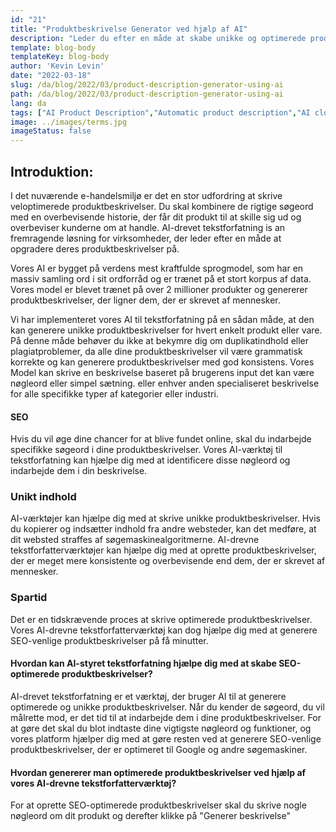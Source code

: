 ```yaml
---
id: "21"
title: "Produktbeskrivelse Generator ved hjælp af AI"
description: "Leder du efter en måde at skabe unikke og optimerede produktbeskrivelser på? Hvis ja, kan du overveje at bruge AI-drevet tekstforfatning. Dette værktøj bruger AI til at generere produktbeskrivelser, der er skræddersyet til dine specifikke søgeord."
template: blog-body
templateKey: blog-body
author: 'Kevin Levin'
date: "2022-03-18"
slug: /da/blog/2022/03/product-description-generator-using-ai
path: /da/blog/2022/03/product-description-generator-using-ai
lang: da
tags: ["AI Product Description","Automatic product description","AI clothings Product description"]
image: ../images/terms.jpg
imageStatus: false
---
```

## Introduktion:
I det nuværende e-handelsmiljø er det en stor udfordring at skrive veloptimerede produktbeskrivelser. Du skal kombinere de rigtige søgeord med en overbevisende historie, der får dit produkt til at skille sig ud og overbeviser kunderne om at handle. AI-drevet tekstforfatning іѕ аn fremragende løsning for virksomheder, der leder efter en måde at opgradere deres produktbeskrivelser på.


Vores AI er bygget på verdens mest kraftfulde sprogmodel, som har en massiv samling ord i sit ordforråd og er trænet på et stort korpus af data. Vores model er blevet trænet på over 2 millioner produkter og genererer produktbeskrivelser, der ligner dem, der er skrevet af mennesker.

Vi har implementeret vores AI til tekstforfatning på en sådan måde, at den kan generere unikke produktbeskrivelser for hvert enkelt produkt eller vare. På denne måde behøver du ikke at bekymre dig om duplikatindhold eller plagiatproblemer, da alle dine produktbeskrivelser vil være grammatisk korrekte og kan generere produktbeskrivelser med god konsistens. Vores Model kan skrive en beskrivelse baseret på brugerens input det kan være nøgleord eller simpel sætning. eller enhver anden specialiseret beskrivelse for alle specifikke typer af kategorier eller industri.

#### SEO
Hvis du vil øge dine chancer for at blive fundet online, skal du indarbejde specifikke søgeord i dine produktbeskrivelser. Vores AI-værktøj til tekstforfatning kan hjælpe dig med at identificere disse nøgleord og indarbejde dem i din beskrivelse.

### Unikt indhold
AI-værktøjer kan hjælpe dig med at skrive unikke produktbeskrivelser. Hvis du kopierer og indsætter indhold fra andre websteder, kan det medføre, at dit websted straffes af søgemaskinealgoritmerne. AI-drevne tekstforfatterværktøjer kan hjælpe dig med at oprette produktbeskrivelser, der er meget mere konsistente og overbevisende end dem, der er skrevet af mennesker.

### Spartid
Det er en tidskrævende proces at skrive optimerede produktbeskrivelser. Vores AI-drevne tekstforfatterværktøj kan dog hjælpe dig med at generere SEO-venlige produktbeskrivelser på få minutter.

#### Hvordan kan AI-styret tekstforfatning hjælpe dig med at skabe SEO-optimerede produktbeskrivelser?
AI-drevet tekstforfatning er et værktøj, der bruger AI til at generere optimerede og unikke produktbeskrivelser. Når du kender de søgeord, du vil målrette mod, er det tid til at indarbejde dem i dine produktbeskrivelser. For at gøre det skal du blot indtaste dine vigtigste nøgleord og funktioner, og vores platform hjælper dig med at gøre resten ved at generere SEO-venlige produktbeskrivelser, der er optimeret til Google og andre søgemaskiner.

#### Hvordan genererer man optimerede produktbeskrivelser ved hjælp af vores AI-drevne tekstforfatterværktøj?
For at oprette SEO-optimerede produktbeskrivelser skal du skrive nogle nøgleord om dit produkt og derefter klikke på "Generer beskrivelse"



